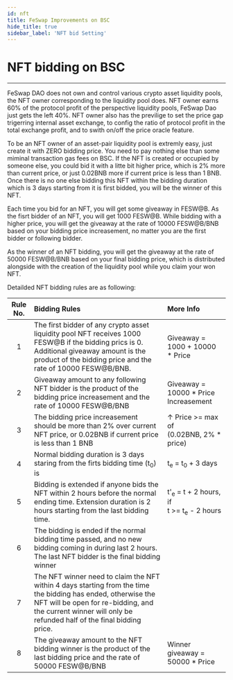 ```yaml
---
id: nft
title: FeSwap Improvements on BSC
hide_title: true
sidebar_label: 'NFT bid Setting'
---
```


<div  className="title">
  <h1> NFT bidding on BSC </h1>
</div>

_______________________

FeSwap DAO does not own and control various crypto asset liquidity pools, the NFT owner corresponding to the liquidity pool does. NFT owner earns 60% of the protocol profit of the perspective liquidity pools, FeSwap Dao just gets the left 40%. NFT owner also has the previlige to set the price gap trigerring internal asset exchange, to config the ratio of protocol profit in the total exchange profit, and to swith on/off the price oracle feature. 

To be an NFT owner of an asset-pair liquidity pool is extremly easy, just create it with ZERO bidding price. You need to pay nothing else than some miminal transaction gas fees on BSC. If the NFT is created or occupied by someone else, you could bid it with a litte bit higher price, which is 2% more than current price, or just 0.02BNB more if current price is less than 1 BNB. Once there is no one else bidding this NFT within the bidding duration which is 3 days starting from it is first bidded, you will be the winner of this NFT.

Each time you bid for an NFT, you will get some giveaway in FESW@B. As the fisrt bidder of an NFT, you will get 1000 FESW@B. While bidding with a higher price, you will get the giveaway at the rate of 10000 FESW@B/BNB based on your bidding price increasement, no matter you are the first bidder or following bidder.

As the winner of an NFT bidding, you will get the giveaway at the rate of 50000 FESW@B/BNB based on your final bidding price, which is distributed alongside with the creation of the liquidity pool while you claim your won NFT.  

Detailded NFT bidding rules are as following:

| Rule No.    |  Bidding Rules  |   More Info  |
|:-----------:|:--------|:----------|
|  1 | The first bidder of any crypto asset liquidity pool NFT receives 1000 FESW@B if the bidding prics is 0.  Additional giveaway amount is the product of the bidding price and the rate of 10000 FESW@B/BNB.   |  Giveaway = 1000 + 10000 * Price  |
|  2 | Giveaway amount to any following NFT bidder is the product of the bidding price increasement and the rate of 10000 FESW@B/BNB    |   Giveaway = 10000 * Price Increasement   |
|  3 | The bidding price increasement should be more than 2% over current NFT price, or 0.02BNB if current price is less than 1 BNB | ↑ Price >= max of<br/>(0.02BNB, 2% * price)   |
|  4 | Normal bidding duration is 3 days staring from the firts bidding time (t<sub>0</sub>) is        |   t<sub>e</sub> = t<sub>0</sub> + 3 days   |
|  5 |  Bidding is extended if anyone bids the NFT within 2 hours before the normal ending time. Extension duration is 2 hours starting from the last bidding time.      |  t'<sub>e</sub> = t + 2 hours, if <br/> t >= t<sub>e</sub> - 2 hours    |
|  6 |  The bidding is ended if the normal bidding time passed, and no new bidding coming in during last 2 hours. The last NFT bidder is the final bidding winner  |      |
|  7 |  The NFT winner need to claim the NFT within 4 days starting from the time the bidding has ended, otherwise the NFT will be open for re-bidding, and the current winner will only be refunded half of the final bidding price.      |      |
|  8 |  The giveaway amount to the NFT bidding winner is the product of the last bidding price and the rate of 50000 FESW@B/BNB            |  Winner giveaway = 50000 * Price  |

